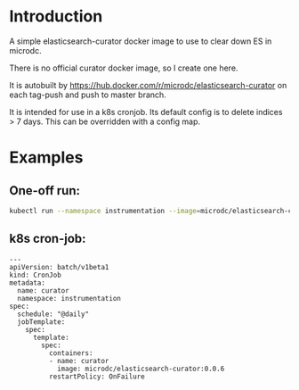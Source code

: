# Introduction
A simple elasticsearch-curator docker image to use to clear down ES in microdc.

There is no official curator docker image, so I create one here.

It is autobuilt by https://hub.docker.com/r/microdc/elasticsearch-curator on each tag-push and
push to master branch.

It is intended for use in a k8s cronjob. Its default config is to delete indices > 7 days. This
can be overridden with a config map.

# Examples

## One-off run:
```bash
kubectl run --namespace instrumentation --image=microdc/elasticsearch-curator:0.0.6 -i --rm --restart=Never elasticsearch-curator
```

## k8s cron-job:
```
---
apiVersion: batch/v1beta1
kind: CronJob
metadata:
  name: curator
  namespace: instrumentation
spec:
  schedule: "@daily"
  jobTemplate:
    spec:
      template:
        spec:
          containers:
          - name: curator
            image: microdc/elasticsearch-curator:0.0.6
          restartPolicy: OnFailure

```
